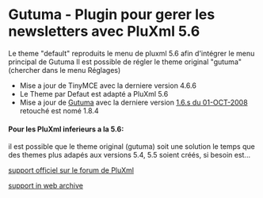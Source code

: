 # Gutuma - Plugin pour gerer les newsletters avec PluXml 5.6

Le theme "default" reproduits le menu de pluxml 5.6 afin d'intégrer le menu principal de Gutuma
Il est possible de régler le theme original "gutuma" (chercher dans le menu Réglages)

- Mise a jour de TinyMCE avec la derniere version 4.6.6
- Le Theme par Defaut est adapté a PluXml 5.6
- Mise a jour de [Gutuma](https://web.archive.org/web/20141221193606/http://www.gutuma.com/) avec la derniere version [1.6.s du 01-OCT-2008](https://sourceforge.net/projects/gutuma/files/) retouché est nomé 1.8.4

#### Pour les PluXml inferieurs a la 5.6:
il est possible que le theme original (gutuma) soit une solution le temps que des themes plus adapés aux versions 5.4, 5.5 soient créés, si besoin est...

[support officiel sur le forum de PluXml](http://forum.pluxml.org/viewtopic.php?id=3358)

[support in web archive](https://web.archive.org/web/20150209041755/http://www.gutuma.com/support.php)
